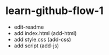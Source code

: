 # learn-github-flow-1

- edit-readme
- add index.html (add-html)
- add style.css (add-css)
- add script (add-js)
